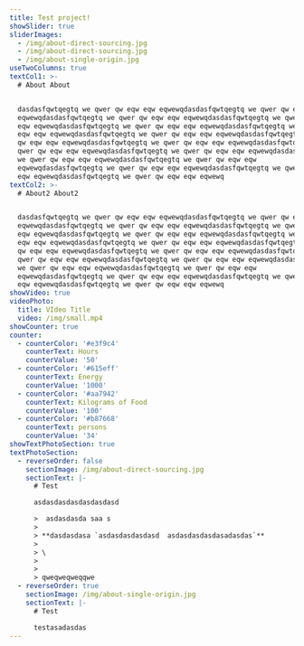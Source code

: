 ```yaml
---
title: Test project!
showSlider: true
sliderImages:
  - /img/about-direct-sourcing.jpg
  - /img/about-direct-sourcing.jpg
  - /img/about-single-origin.jpg
useTwoColumns: true
textCol1: >-
  # About About


  dasdasfqwtqegtq we qwer qw eqw eqw eqwewqdasdasfqwtqegtq we qwer qw eqw eqw
  eqwewqdasdasfqwtqegtq we qwer qw eqw eqw eqwewqdasdasfqwtqegtq we qwer qw eqw
  eqw eqwewqdasdasfqwtqegtq we qwer qw eqw eqw eqwewqdasdasfqwtqegtq we qwer qw
  eqw eqw eqwewqdasdasfqwtqegtq we qwer qw eqw eqw eqwewqdasdasfqwtqegtq we qwer
  qw eqw eqw eqwewqdasdasfqwtqegtq we qwer qw eqw eqw eqwewqdasdasfqwtqegtq we
  qwer qw eqw eqw eqwewqdasdasfqwtqegtq we qwer qw eqw eqw eqwewqdasdasfqwtqegtq
  we qwer qw eqw eqw eqwewqdasdasfqwtqegtq we qwer qw eqw eqw
  eqwewqdasdasfqwtqegtq we qwer qw eqw eqw eqwewqdasdasfqwtqegtq we qwer qw eqw
  eqw eqwewqdasdasfqwtqegtq we qwer qw eqw eqw eqwewq
textCol2: >-
  # About2 About2


  dasdasfqwtqegtq we qwer qw eqw eqw eqwewqdasdasfqwtqegtq we qwer qw eqw eqw
  eqwewqdasdasfqwtqegtq we qwer qw eqw eqw eqwewqdasdasfqwtqegtq we qwer qw eqw
  eqw eqwewqdasdasfqwtqegtq we qwer qw eqw eqw eqwewqdasdasfqwtqegtq we qwer qw
  eqw eqw eqwewqdasdasfqwtqegtq we qwer qw eqw eqw eqwewqdasdasfqwtqegtq we qwer
  qw eqw eqw eqwewqdasdasfqwtqegtq we qwer qw eqw eqw eqwewqdasdasfqwtqegtq we
  qwer qw eqw eqw eqwewqdasdasfqwtqegtq we qwer qw eqw eqw eqwewqdasdasfqwtqegtq
  we qwer qw eqw eqw eqwewqdasdasfqwtqegtq we qwer qw eqw eqw
  eqwewqdasdasfqwtqegtq we qwer qw eqw eqw eqwewqdasdasfqwtqegtq we qwer qw eqw
  eqw eqwewqdasdasfqwtqegtq we qwer qw eqw eqw eqwewq
showVideo: true
videoPhoto:
  title: VIdeo Title
  video: /img/small.mp4
showCounter: true
counter:
  - counterColor: '#e3f9c4'
    counterText: Hours
    counterValue: '50'
  - counterColor: '#615eff'
    counterText: Energy
    counterValue: '1000'
  - counterColor: '#aa7942'
    counterText: Kilograms of Food
    counterValue: '100'
  - counterColor: '#b87668'
    counterText: persons
    counterValue: '34'
showTextPhotoSection: true
textPhotoSection:
  - reverseOrder: false
    sectionImage: /img/about-direct-sourcing.jpg
    sectionText: |-
      # Test

      asdasdasdasdasdasdasd

      >  asdasdasda saa s
      >
      > **dasdasdasa `asdasdasdasdasd  asdasdasdasdasadasdas`**
      >
      > \
      >
      >
      > qweqweqweqqwe
  - reverseOrder: true
    sectionImage: /img/about-single-origin.jpg
    sectionText: |-
      # Test

      testasadasdas
---
```


